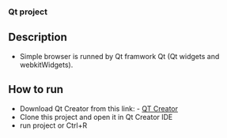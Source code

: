 ### Qt project

## Description
- Simple browser is runned by Qt framwork Qt (Qt widgets and webkitWidgets).

## How to run
- Download Qt Creator from this link: - [QT Creator](https://www.qt.io/download)
- Clone this project and open it in Qt Creator IDE
- run project or Ctrl+R